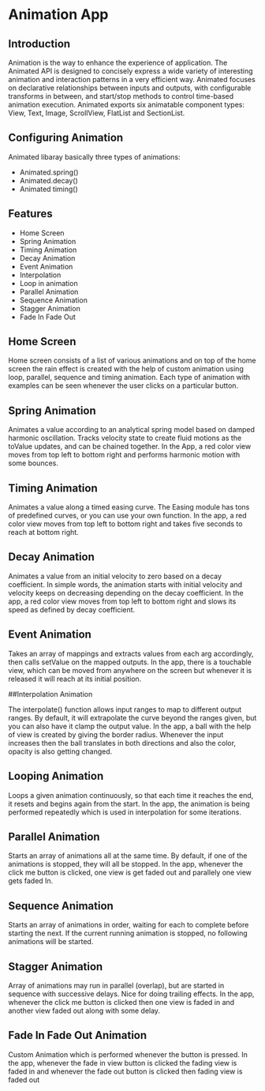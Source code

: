 # Animation App
## Introduction
Animation is the way to enhance the experience of application. The Animated API is designed to concisely express a wide variety of interesting animation and interaction patterns in a very efficient way. Animated focuses on declarative relationships between inputs and outputs, with configurable transforms in between, and start/stop methods to control time-based animation execution. 
Animated exports six animatable component types: View, Text, Image, ScrollView, FlatList and SectionList. 

## Configuring Animation 
Animated libaray basically three types of animations: 
- Animated.spring() 
- Animated.decay() 
- Animated timing() 

## Features
- Home Screen
- Spring Animation
- Timing Animation
- Decay Animation
- Event Animation
- Interpolation
- Loop in animation
- Parallel Animation
- Sequence Animation
- Stagger Animation
- Fade In Fade Out

## Home Screen
Home screen consists of a list of various animations and on top of the home screen the rain effect is created with the help of custom animation using loop, parallel, sequence and timing animation.
Each type of animation with examples can be seen whenever the user clicks on a particular button.

## Spring Animation

Animates a value according to an analytical spring model based on damped harmonic oscillation. Tracks velocity state to create fluid motions as the toValue updates, and can be chained together.
In the App, a red color view moves from top left to bottom right and performs harmonic motion with some bounces.

## Timing Animation
Animates a value along a timed easing curve. The Easing module has tons of predefined curves, or you can use your own function.
In the app, a red color view moves from top left to bottom right and takes five seconds to reach at bottom right.

## Decay Animation

Animates a value from an initial velocity to zero based on a decay coefficient. In simple words, the animation starts with initial velocity and velocity keeps on decreasing depending on the decay coefficient.
In the app, a red color view moves from top left to bottom right and slows its speed as defined by decay coefficient.

## Event Animation

Takes an array of mappings and extracts values from each arg accordingly, then calls setValue on the mapped outputs.
In the app, there is a touchable view, which can be moved from anywhere on the screen but whenever it is released it will reach at its initial position.

##Interpolation Animation

The interpolate() function allows input ranges to map to different output ranges. By default, it will extrapolate the curve beyond the ranges given, but you can also have it clamp the output value.
In the app, a ball with the help of view is created by giving the border radius. Whenever the input increases then the ball translates in both directions and also the color, opacity is also getting changed.

##  Looping Animation

Loops a given animation continuously, so that each time it reaches the end, it resets and begins again from the start.
In the app, the animation is being performed repeatedly which is used in interpolation for some iterations.

##  Parallel Animation

Starts an array of animations all at the same time. By default, if one of the animations is stopped, they will all be stopped.
In the app, whenever the click me button is clicked, one view is get faded out and parallely one view gets faded In.

## Sequence Animation
Starts an array of animations in order, waiting for each to complete before starting the next. If the current running animation is stopped, no following animations will be started.

## Stagger Animation

Array of animations may run in parallel (overlap), but are started in sequence with successive delays. Nice for doing trailing effects. 
In the app, whenever the click me button is clicked then one view is faded in and another view faded out along with some delay.

## Fade In Fade Out Animation

Custom Animation which is performed whenever the button is pressed. In the app, whenever the fade in view button is clicked the fading view is faded in and whenever the fade out button is clicked then fading view is faded out

